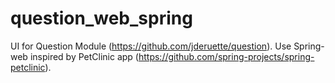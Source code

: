 # question_web_spring
UI for Question Module (https://github.com/jderuette/question). Use Spring-web inspired by PetClinic app (https://github.com/spring-projects/spring-petclinic).
